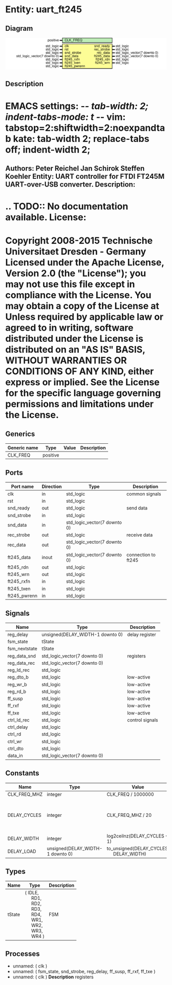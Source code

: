 # Entity: uart_ft245

## Diagram

![Diagram](uart_ft245.svg "Diagram")
## Description

EMACS settings: -*-  tab-width: 2; indent-tabs-mode: t -*-
vim: tabstop=2:shiftwidth=2:noexpandtab
kate: tab-width 2; replace-tabs off; indent-width 2;
=============================================================================
Authors:     Peter Reichel
             Jan Schirok
             Steffen Koehler
Entity:      UART controller for FTDI FT245M UART-over-USB converter.
Description:
------------
.. TODO:: No documentation available.
License:
=============================================================================
Copyright 2008-2015 Technische Universitaet Dresden - Germany
Licensed under the Apache License, Version 2.0 (the "License");
you may not use this file except in compliance with the License.
You may obtain a copy of the License at
Unless required by applicable law or agreed to in writing, software
distributed under the License is distributed on an "AS IS" BASIS,
WITHOUT WARRANTIES OR CONDITIONS OF ANY KIND, either express or implied.
See the License for the specific language governing permissions and
limitations under the License.
=============================================================================
## Generics

| Generic name | Type     | Value | Description |
| ------------ | -------- | ----- | ----------- |
| CLK_FREQ     | positive |       |             |
## Ports

| Port name    | Direction | Type                         | Description         |
| ------------ | --------- | ---------------------------- | ------------------- |
| clk          | in        | std_logic                    | common signals      |
| rst          | in        | std_logic                    |                     |
| snd_ready    | out       | std_logic                    | send data           |
| snd_strobe   | in        | std_logic                    |                     |
| snd_data     | in        | std_logic_vector(7 downto 0) |                     |
| rec_strobe   | out       | std_logic                    | receive data        |
| rec_data     | out       | std_logic_vector(7 downto 0) |                     |
| ft245_data   | inout     | std_logic_vector(7 downto 0) | connection to ft245 |
| ft245_rdn    | out       | std_logic                    |                     |
| ft245_wrn    | out       | std_logic                    |                     |
| ft245_rxfn   | in        | std_logic                    |                     |
| ft245_txen   | in        | std_logic                    |                     |
| ft245_pwrenn | in        | std_logic                    |                     |
## Signals

| Name          | Type                             | Description     |
| ------------- | -------------------------------- | --------------- |
| reg_delay     | unsigned(DELAY_WIDTH-1 downto 0) | delay register  |
| fsm_state     | tState                           |                 |
| fsm_nextstate | tState                           |                 |
| reg_data_snd  | std_logic_vector(7 downto 0)     | registers       |
| reg_data_rec  | std_logic_vector(7 downto 0)     |                 |
| reg_ld_rec    | std_logic                        |                 |
| reg_dto_b     | std_logic                        | low-active      |
| reg_wr_b      | std_logic                        | low-active      |
| reg_rd_b      | std_logic                        | low-active      |
| ff_susp       | std_logic                        | low-active      |
| ff_rxf        | std_logic                        | low-active      |
| ff_txe        | std_logic                        | low-active      |
| ctrl_ld_rec   | std_logic                        | control signals |
| ctrl_delay    | std_logic                        |                 |
| ctrl_rd       | std_logic                        |                 |
| ctrl_wr       | std_logic                        |                 |
| ctrl_dto      | std_logic                        |                 |
| data_in       | std_logic_vector(7 downto 0)     |                 |
## Constants

| Name         | Type                             | Value                                                                             | Description                                                         |
| ------------ | -------------------------------- | --------------------------------------------------------------------------------- | ------------------------------------------------------------------- |
| CLK_FREQ_MHZ | integer                          |  CLK_FREQ / 1000000                                                               |                                                                     |
| DELAY_CYCLES | integer                          |  CLK_FREQ_MHZ / 20                                                                | FT245 communication delay cycles (minimum delay is 50 ns = 1/20 us) |
| DELAY_WIDTH  | integer                          |  log2ceilnz(DELAY_CYCLES + 1)                                                     | delay register width                                                |
| DELAY_LOAD   | unsigned(DELAY_WIDTH-1 downto 0) |        to_unsigned(DELAY_CYCLES,<br><span style="padding-left:20px"> DELAY_WIDTH) | delay register load value                                           |
## Types

| Name   | Type                                                                                                                                                                                                                                                                                                                                              | Description |
| ------ | ------------------------------------------------------------------------------------------------------------------------------------------------------------------------------------------------------------------------------------------------------------------------------------------------------------------------------------------------- | ----------- |
| tState | ( IDLE,<br><span style="padding-left:20px"> RD1,<br><span style="padding-left:20px"> RD2,<br><span style="padding-left:20px"> RD3,<br><span style="padding-left:20px"> RD4,<br><span style="padding-left:20px"> WR1,<br><span style="padding-left:20px"> WR2,<br><span style="padding-left:20px"> WR3,<br><span style="padding-left:20px"> WR4 )  | FSM         |
## Processes
- unnamed: ( clk )
- unnamed: ( fsm_state, snd_strobe, reg_delay, ff_susp, ff_rxf, ff_txe )
- unnamed: ( clk )
**Description**
registers

